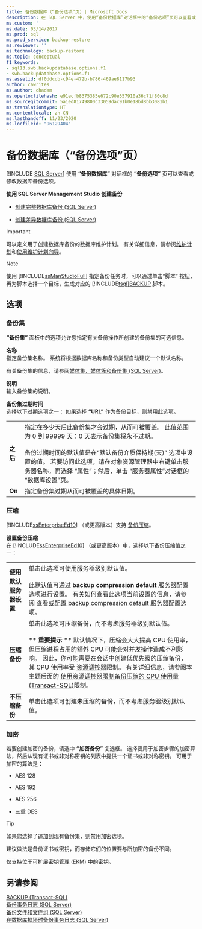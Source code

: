 ```yaml
---
title: 备份数据库（“备份选项”页）| Microsoft Docs
description: 在 SQL Server 中，使用“备份数据库”对话框中的“备份选项”页可以查看或修改备份集、压缩和加密的选项。
ms.custom: ''
ms.date: 03/14/2017
ms.prod: sql
ms.prod_service: backup-restore
ms.reviewer: ''
ms.technology: backup-restore
ms.topic: conceptual
f1_keywords:
- sql13.swb.backupdatabase.options.f1
- swb.backupdatabase.options.f1
ms.assetid: df0ddcdb-c94e-472b-b786-469ae8117b93
author: cawrites
ms.author: chadam
ms.openlocfilehash: e91ecfb8375385e672c90e557910a36c71f80c8d
ms.sourcegitcommit: 5a1ed81749800c33059dac91b0e18bd8bb3081b1
ms.translationtype: HT
ms.contentlocale: zh-CN
ms.lasthandoff: 11/23/2020
ms.locfileid: "96129404"
---
```

# <a name="back-up-database-backup-options-page"></a>备份数据库（“备份选项”页）
 [!INCLUDE [SQL Server](../../includes/applies-to-version/sqlserver.md)]
  使用  **“备份数据库”** 对话框的 **“备份选项”** 页可以查看或修改数据库备份选项。  
  
 **使用 SQL Server Management Studio 创建备份**  
  
-   [创建完整数据库备份 (SQL Server)](../../relational-databases/backup-restore/create-a-full-database-backup-sql-server.md)  
  
-   [创建差异数据库备份 (SQL Server)](../../relational-databases/backup-restore/create-a-differential-database-backup-sql-server.md)  
  
> [!IMPORTANT]  
>  可以定义用于创建数据库备份的数据库维护计划。 有关详细信息，请参阅[维护计划](../../relational-databases/maintenance-plans/maintenance-plans.md)和[使用维护计划向导](../../relational-databases/maintenance-plans/use-the-maintenance-plan-wizard.md)。  
  
> [!NOTE]  
>  使用 [!INCLUDE[ssManStudioFull](../../includes/ssmanstudiofull-md.md)] 指定备份任务时，可以通过单击“脚本”  按钮，再为脚本选择一个目标，生成对应的 [!INCLUDE[tsql](../../includes/tsql-md.md)][BACKUP](../../t-sql/statements/backup-transact-sql.md) 脚本。  
  
## <a name="options"></a>选项  
  
### <a name="backup-set"></a>备份集  
 **“备份集”** 面板中的选项允许您指定有关备份操作所创建的备份集的可选信息。  
  
 **名称**  
 指定备份集名称。 系统将根据数据库名称和备份类型自动建议一个默认名称。  
  
 有关备份集的信息，请参阅[媒体集、媒体簇和备份集 (SQL Server)](../../relational-databases/backup-restore/media-sets-media-families-and-backup-sets-sql-server.md)。  
  
 **说明**  
 输入备份集的说明。  
  
 **备份集过期时间**  
 选择以下过期选项之一： 如果选择 **“URL”** 作为备份目标，则禁用此选项。  
  
|||  
|-|-|  
|**之后**|指定在多少天后此备份集才会过期，从而可被覆盖。 此值范围为 0 到 99999 天；0 天表示备份集将永不过期。<br /><br /> 备份过期时间的默认值是在“默认备份介质保持期(天)”  选项中设置的值。 若要访问此选项，请在对象资源管理器中右键单击服务器名称，再选择  “属性”；然后，单击  “服务器属性”对话框的  “数据库设置”页。|  
|**On**|指定备份集过期从而可被覆盖的具体日期。|  
  
### <a name="compression"></a>压缩  
 [!INCLUDE[ssEnterpriseEd10](../../includes/ssenterpriseed10-md.md)] （或更高版本）支持 [备份压缩](../../relational-databases/backup-restore/backup-compression-sql-server.md)。  
  
 **设置备份压缩**  
 在 [!INCLUDE[ssEnterpriseEd10](../../includes/ssenterpriseed10-md.md)] （或更高版本）中，选择以下备份压缩值之一：  
  
|||  
|-|-|  
|**使用默认服务器设置**|单击此选项可使用服务器级别默认值。<br /><br /> 此默认值可通过 **backup compression default** 服务器配置选项进行设置。 有关如何查看此选项当前设置的信息，请参阅 [查看或配置 backup compression default 服务器配置选项](../../database-engine/configure-windows/view-or-configure-the-backup-compression-default-server-configuration-option.md)。|  
|**压缩备份**|单击此选项可压缩备份，而不考虑服务器级别默认值。<br /><br /> **\*\* 重要提示 \*\*** 默认情况下，压缩会大大提高 CPU 使用率，但压缩进程占用的额外 CPU 可能会对并发操作造成不利影响。 因此，你可能需要在会话中创建低优先级的压缩备份，其 CPU 使用率受 [资源调控器](../../relational-databases/resource-governor/resource-governor.md)限制。 有关详细信息，请参阅本主题后面的 [使用资源调控器限制备份压缩的 CPU 使用量 (Transact-SQL)](../../relational-databases/backup-restore/use-resource-governor-to-limit-cpu-usage-by-backup-compression-transact-sql.md)限制。|  
|**不压缩备份**|单击此选项可创建未压缩的备份，而不考虑服务器级别默认值。|  
  
### <a name="encryption"></a>加密  
 若要创建加密的备份，请选中 **“加密备份”** 复选框。 选择要用于加密步骤的加密算法，然后从现有证书或非对称密钥的列表中提供一个证书或非对称密钥。 可用于加密的算法是：  
  
-   AES 128  
  
-   AES 192  
  
-   AES 256  
  
-   三重 DES  
  
> [!TIP]  
>  如果您选择了追加到现有备份集，则禁用加密选项。  
>   
>  建议做法是备份证书或密钥，而存储它们的位置要与所加密的备份不同。  
>   
>  仅支持位于可扩展密钥管理 (EKM) 中的密钥。  
  
## <a name="see-also"></a>另请参阅  
 [BACKUP (Transact-SQL)](../../t-sql/statements/backup-transact-sql.md)   
 [备份事务日志 (SQL Server)](../../relational-databases/backup-restore/back-up-a-transaction-log-sql-server.md)   
 [备份文件和文件组 (SQL Server)](../../relational-databases/backup-restore/back-up-files-and-filegroups-sql-server.md)   
 [在数据库损坏时备份事务日志 (SQL Server)](../../relational-databases/backup-restore/back-up-the-transaction-log-when-the-database-is-damaged-sql-server.md)  
  
  
